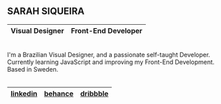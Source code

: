 ## SARAH SIQUEIRA
| Visual Designer     | Front-End Developer
| :---        |    :--- 
<br >
I'm a Brazilian Visual Designer, and a passionate self-taught Developer.
<br >
Currently learning JavaScript and improving my Front-End Development.
<br >
Based in Sweden. 
<br >
<br >

|     [linkedin](https://www.linkedin.com/in/sarah-siqueira)     |      [behance](https://www.behance.net/sarah-siqueira)     |     [dribbble](https://dribbble.com/asterism0s)      |
|      :----:       |       :----:     |       :----:     |
